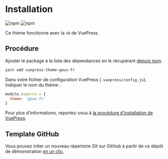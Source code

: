 # Installation
![npm](https://img.shields.io/npm/v/vuepress-theme-gouv-fr.svg?style=flat-square)
![npm](https://img.shields.io/npm/dy/vuepress-theme-gouv-fr.svg?style=flat-square)

Ce thème fonctionne avec la `v0` de VuePress.

## Procédure
Ajouter le package à la liste des dépendances en le récupérant [depuis npm](https://www.npmjs.com/package/vuepress-theme-gouv-fr).

```bash
yarn add vuepress-theme-gouv-fr
```

Dans votre fichier de configuration VuePress (`.vuepress/config.js`), indiquer le nom du thème :

```js
module.exports = {
  theme: 'gouv-fr'
}
```

Pour plus d'informations, reportez-vous à [la procédure d'installation de VuePress](https://vuepress.vuejs.org/guide/getting-started.html).

## Template GitHub
Vous pouvez initer un nouveau répertoire Git sur GitHub à partir de ce dépôt de démonstration [en un clic](https://github.com/etalab/vuepress-gouv-fr-demo/generate).
